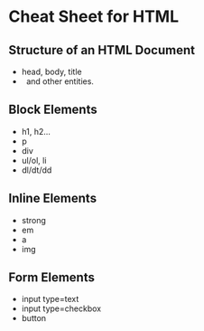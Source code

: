 # Cheat Sheet for HTML

## Structure of an HTML Document

* head, body, title
* &nbsp; and other entities.

## Block Elements

* h1, h2...
* p
* div
* ul/ol, li
* dl/dt/dd

## Inline Elements

* strong
* em
* a
* img

## Form Elements

* input type=text
* input type=checkbox
* button
